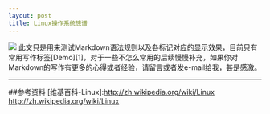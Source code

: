 ```yaml
---
layout: post
title: Linux操作系统族谱
---
```

<img src="{{ site.url }}/images/post/markdown-rule.jpg" class="excerpt">
此文只是用来测试Markdown语法规则以及各标记对应的显示效果，目前只有常用写作标签[Demo][1]，对于一些不怎么常用的后续慢慢补充，如果你对Markdown的写作有更多的心得或者经验，请留言或者发e-mail给我，甚是感激。

<!-- ## -->

---
##参考资料
[维基百科-Linux]:http://zh.wikipedia.org/wiki/Linux   
<http://zh.wikipedia.org/wiki/Linux>






[1]: http://zh.wikipedia.org/wiki/Linux










